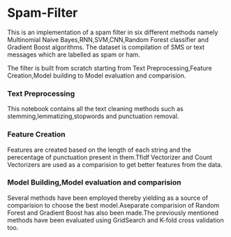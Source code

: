# Spam-Filter

This is an implementation of a spam filter in six different methods namely Multinomial Naive Bayes,RNN,SVM,CNN,Random Forest classifier and Gradient Boost algorithms.
The dataset is compilation of SMS or text messages which are labelled as spam or ham.

The filter is built from scratch starting from Text Preprocessing,Feature Creation,Model building to Model evaluation and comparision.

### Text Preprocessing
This notebook contains all the text cleaning methods such as stemming,lemmatizing,stopwords and punctuation removal.

### Feature Creation
Features are created based on the length of each string and the perecentage of punctuation present in them.Tfidf Vectorizer and Count Vectorizers are used as a comparision to get better features from the data.

### Model Building,Model evaluation and comparision
Several methods have been employed thereby yielding as a source of comparision to choose the best model.Aseparate comparision of Random Forest and Gradient Boost has also been made.The previously mentioned methods have been evaluated using GridSearch and K-fold cross validation too.


